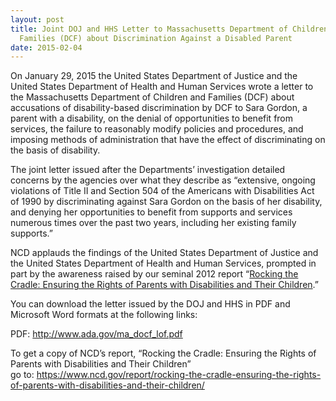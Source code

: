 ```yaml
---
layout: post
title: Joint DOJ and HHS Letter to Massachusetts Department of Children and
  Families (DCF) about Discrimination Against a Disabled Parent
date: 2015-02-04
---
```

On January 29, 2015 the United States Department of Justice and the United States Department of Health and Human Services wrote a letter to the Massachusetts Department of Children and Families (DCF) about accusations of disability-based discrimination by DCF to Sara Gordon, a parent with a disability, on the denial of opportunities to benefit from services, the failure to reasonably modify policies and procedures, and imposing methods of administration that have the effect of discriminating on the basis of disability.  

The joint letter issued after the Departments’ investigation detailed concerns by the agencies over what they describe as “extensive, ongoing violations of Title II and Section 504 of the Americans with Disabilities Act of 1990 by discriminating against Sara Gordon on the basis of her disability, and denying her opportunities to benefit from supports and services numerous times over the past two years, including her existing family supports.”

NCD applauds the findings of the United States Department of Justice and the United States Department of Health and Human Services, prompted in part by the awareness raised by our seminal 2012 report “[Rocking the Cradle: Ensuring the Rights of Parents with Disabilities and Their Children](https://www.ncd.gov/report/rocking-the-cradle-ensuring-the-rights-of-parents-with-disabilities-and-their-children/).”

You can download the letter issued by the DOJ and HHS in PDF and Microsoft Word formats at the following links:

PDF: <http://www.ada.gov/ma_docf_lof.pdf>

[](http://www.ada.gov/ma_docf_lof.doc)To get a copy of NCD’s report, “Rocking the Cradle: Ensuring the Rights of Parents with Disabilities and Their Children”\
go to: <https://www.ncd.gov/report/rocking-the-cradle-ensuring-the-rights-of-parents-with-disabilities-and-their-children/>

